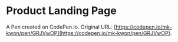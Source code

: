 # Product Landing Page

A Pen created on CodePen.io. Original URL: [https://codepen.io/mk-kwon/pen/GRJVwOP](https://codepen.io/mk-kwon/pen/GRJVwOP).


